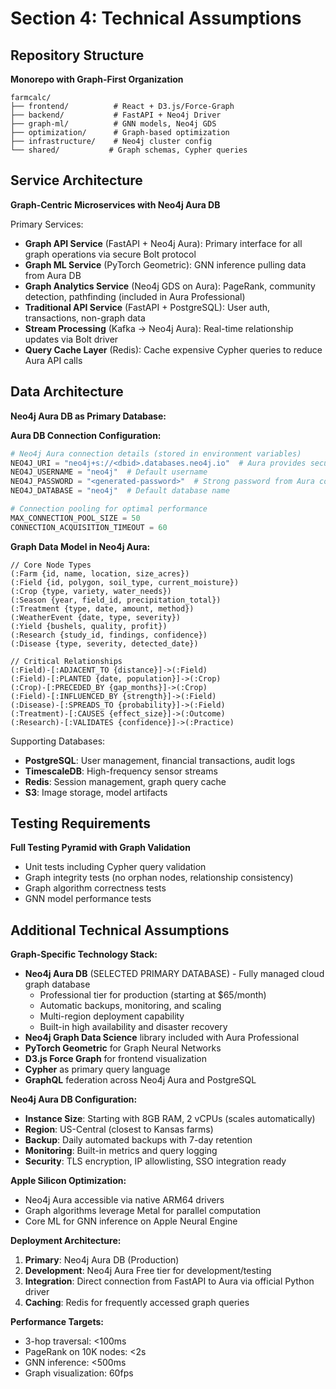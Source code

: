 # Section 4: Technical Assumptions

## Repository Structure
**Monorepo with Graph-First Organization**

```
farmcalc/
├── frontend/          # React + D3.js/Force-Graph
├── backend/           # FastAPI + Neo4j Driver
├── graph-ml/          # GNN models, Neo4j GDS
├── optimization/      # Graph-based optimization
├── infrastructure/    # Neo4j cluster config
└── shared/           # Graph schemas, Cypher queries
```

## Service Architecture

**Graph-Centric Microservices with Neo4j Aura DB**

Primary Services:
- **Graph API Service** (FastAPI + Neo4j Aura): Primary interface for all graph operations via secure Bolt protocol
- **Graph ML Service** (PyTorch Geometric): GNN inference pulling data from Aura DB
- **Graph Analytics Service** (Neo4j GDS on Aura): PageRank, community detection, pathfinding (included in Aura Professional)
- **Traditional API Service** (FastAPI + PostgreSQL): User auth, transactions, non-graph data
- **Stream Processing** (Kafka → Neo4j Aura): Real-time relationship updates via Bolt driver
- **Query Cache Layer** (Redis): Cache expensive Cypher queries to reduce Aura API calls

## Data Architecture

**Neo4j Aura DB as Primary Database:**

**Aura DB Connection Configuration:**
```python
# Neo4j Aura connection details (stored in environment variables)
NEO4J_URI = "neo4j+s://<dbid>.databases.neo4j.io"  # Aura provides secure bolt protocol
NEO4J_USERNAME = "neo4j"  # Default username
NEO4J_PASSWORD = "<generated-password>"  # Strong password from Aura console
NEO4J_DATABASE = "neo4j"  # Default database name

# Connection pooling for optimal performance
MAX_CONNECTION_POOL_SIZE = 50
CONNECTION_ACQUISITION_TIMEOUT = 60
```

**Graph Data Model in Neo4j Aura:**

```cypher
// Core Node Types
(:Farm {id, name, location, size_acres})
(:Field {id, polygon, soil_type, current_moisture})
(:Crop {type, variety, water_needs})
(:Season {year, field_id, precipitation_total})
(:Treatment {type, date, amount, method})
(:WeatherEvent {date, type, severity})
(:Yield {bushels, quality, profit})
(:Research {study_id, findings, confidence})
(:Disease {type, severity, detected_date})

// Critical Relationships
(:Field)-[:ADJACENT_TO {distance}]->(:Field)
(:Field)-[:PLANTED {date, population}]->(:Crop)
(:Crop)-[:PRECEDED_BY {gap_months}]->(:Crop)
(:Field)-[:INFLUENCED_BY {strength}]->(:Field)
(:Disease)-[:SPREADS_TO {probability}]->(:Field)
(:Treatment)-[:CAUSES {effect_size}]->(:Outcome)
(:Research)-[:VALIDATES {confidence}]->(:Practice)
```

Supporting Databases:
- **PostgreSQL**: User management, financial transactions, audit logs
- **TimescaleDB**: High-frequency sensor streams
- **Redis**: Session management, graph query cache
- **S3**: Image storage, model artifacts

## Testing Requirements

**Full Testing Pyramid with Graph Validation**
- Unit tests including Cypher query validation
- Graph integrity tests (no orphan nodes, relationship consistency)
- Graph algorithm correctness tests
- GNN model performance tests

## Additional Technical Assumptions

**Graph-Specific Technology Stack:**

- **Neo4j Aura DB** (SELECTED PRIMARY DATABASE) - Fully managed cloud graph database
  - Professional tier for production (starting at $65/month)
  - Automatic backups, monitoring, and scaling
  - Multi-region deployment capability
  - Built-in high availability and disaster recovery
- **Neo4j Graph Data Science** library included with Aura Professional
- **PyTorch Geometric** for Graph Neural Networks
- **D3.js Force Graph** for frontend visualization
- **Cypher** as primary query language
- **GraphQL** federation across Neo4j Aura and PostgreSQL

**Neo4j Aura DB Configuration:**
- **Instance Size**: Starting with 8GB RAM, 2 vCPUs (scales automatically)
- **Region**: US-Central (closest to Kansas farms)
- **Backup**: Daily automated backups with 7-day retention
- **Monitoring**: Built-in metrics and query logging
- **Security**: TLS encryption, IP allowlisting, SSO integration ready

**Apple Silicon Optimization:**
- Neo4j Aura accessible via native ARM64 drivers
- Graph algorithms leverage Metal for parallel computation
- Core ML for GNN inference on Apple Neural Engine

**Deployment Architecture:**
1. **Primary**: Neo4j Aura DB (Production)
2. **Development**: Neo4j Aura Free tier for development/testing
3. **Integration**: Direct connection from FastAPI to Aura via official Python driver
4. **Caching**: Redis for frequently accessed graph queries

**Performance Targets:**
- 3-hop traversal: <100ms
- PageRank on 10K nodes: <2s
- GNN inference: <500ms
- Graph visualization: 60fps
